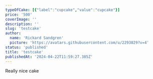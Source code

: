 ```yaml
---
typeOfCake: [{"label":"cupcake","value":"cupcake"}]
price: '500'
coverImage: ''
description: ''
slug: 'testcake'
author:
  name: 'Rickard Sandgren'
  picture: 'https://avatars.githubusercontent.com/u/2293029?v=4'
status: 'published'
title: 'testcake'
publishedAt: '2024-04-22T11:59:27.385Z'
---
```


Really nice cake